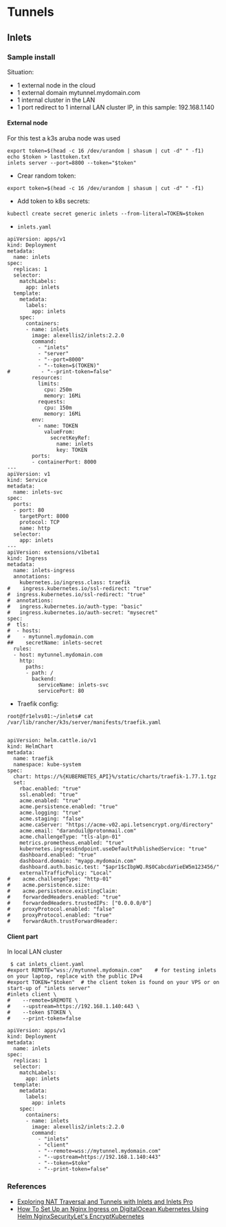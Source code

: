 # Tunnels

## Inlets

### Sample install

Situation:

* 1 external node in the cloud
* 1 external domain mytunnel.mydomain.com
* 1 internal cluster in the LAN
* 1 port redirect to 1 internal LAN cluster IP, in this sample: 192.168.1.140

#### External node

For this test a k3s aruba node was used

```
export token=$(head -c 16 /dev/urandom | shasum | cut -d" " -f1)
echo $token > lasttoken.txt
inlets server --port=8800 --token="$token"
```

* Crear random token:

```
export token=$(head -c 16 /dev/urandom | shasum | cut -d" " -f1)
```

* Add token to k8s secrets:

```
kubectl create secret generic inlets --from-literal=TOKEN=$token
```

* `inlets.yaml`

```
apiVersion: apps/v1
kind: Deployment
metadata:
  name: inlets
spec:
  replicas: 1
  selector:
    matchLabels:
      app: inlets
  template:
    metadata:
      labels:
        app: inlets
    spec:
      containers:
      - name: inlets
        image: alexellis2/inlets:2.2.0
        command:
          - "inlets"
          - "server"
          - "--port=8000"
          - "--token=$(TOKEN)"
#          - "--print-token=false"
        resources:
          limits:
            cpu: 250m
            memory: 16Mi
          requests:
            cpu: 150m
            memory: 16Mi
        env:
          - name: TOKEN
            valueFrom:
              secretKeyRef:
                name: inlets
                key: TOKEN
        ports:
        - containerPort: 8000
---
apiVersion: v1
kind: Service
metadata:
  name: inlets-svc
spec:
  ports:
  - port: 80
    targetPort: 8000
    protocol: TCP
    name: http
  selector:
    app: inlets
---
apiVersion: extensions/v1beta1
kind: Ingress
metadata:
  name: inlets-ingress
  annotations:
    kubernetes.io/ingress.class: traefik
#    ingress.kubernetes.io/ssl-redirect: "true"
#  ingress.kubernetes.io/ssl-redirect: "true"
#  annotations:
#   ingress.kubernetes.io/auth-type: "basic"
#   ingress.kubernetes.io/auth-secret: "mysecret"
spec:
#  tls:
#  - hosts:
#    - mytunnel.mydomain.com
##    secretName: inlets-secret
  rules:
  - host: mytunnel.mydomain.com
    http:
      paths:
      - path: /
        backend:
          serviceName: inlets-svc
          servicePort: 80
```

* Traefik config:

```
root@fr1elvs01:~/inlets# cat /var/lib/rancher/k3s/server/manifests/traefik.yaml
```

```

apiVersion: helm.cattle.io/v1
kind: HelmChart
metadata:
  name: traefik
  namespace: kube-system
spec:
  chart: https://%{KUBERNETES_API}%/static/charts/traefik-1.77.1.tgz
  set:
    rbac.enabled: "true"
    ssl.enabled: "true"
    acme.enabled: "true"
    acme.persistence.enabled: "true"
    acme.logging: "true"
    acme.staging: "false"
    acme.caServer: "https://acme-v02.api.letsencrypt.org/directory"
    acme.email: "daranduil@protonmail.com"
    acme.challengeType: "tls-alpn-01"
    metrics.prometheus.enabled: "true"
    kubernetes.ingressEndpoint.useDefaultPublishedService: "true"
    dashboard.enabled: "true"
    dashboard.domain: "myapp.mydomain.com"
    dashboard.auth.basic.test: "$apr1$cIbpWQ.R$0CabcdaYieEW5m123456/"
    externalTrafficPolicy: "Local"
#    acme.challengeType: "http-01"
#    acme.persistence.size:
#    acme.persistence.existingClaim:
#    forwardedHeaders.enabled: "true"
#    forwardedHeaders.trustedIPs: ["0.0.0.0/0"]
#    proxyProtocol.enabled: "false"
#    proxyProtocol.enabled: "true"
#    forwardAuth.trustForwardHeader:
```

#### Client part

In local LAN cluster

```
 $ cat inlets_client.yaml
#export REMOTE="wss://mytunnel.mydomain.com"    # for testing inlets on your laptop, replace with the public IPv4
#export TOKEN="$token"  # the client token is found on your VPS or on start-up of "inlets server"
#inlets client \
#    --remote=$REMOTE \
#    --upstream=https://192.168.1.140:443 \
#    --token $TOKEN \
#    --print-token=false

apiVersion: apps/v1
kind: Deployment
metadata:
  name: inlets
spec:
  replicas: 1
  selector:
    matchLabels:
      app: inlets
  template:
    metadata:
      labels:
        app: inlets
    spec:
      containers:
      - name: inlets
        image: alexellis2/inlets:2.2.0
        command:
          - "inlets"
          - "client"
          - "--remote=wss://mytunnel.mydomain.com"
          - "--upstream=https://192.168.1.140:443"
          - "--token=$toke"
          - "--print-token=false"
```

### References

* [Exploring NAT Traversal and Tunnels with Inlets and Inlets Pro](https://blog.heyal.co.uk/inlets-pro/)
* [How To Set Up an Nginx Ingress on DigitalOcean Kubernetes Using Helm
NginxSecurityLet's EncryptKubernetes](https://www.digitalocean.com/community/tutorials/how-to-set-up-an-nginx-ingress-on-digitalocean-kubernetes-using-helm)

